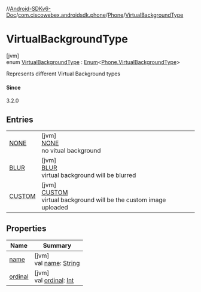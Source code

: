 //[Android-SDKv6-Doc](../../../../index.md)/[com.ciscowebex.androidsdk.phone](../../index.md)/[Phone](../index.md)/[VirtualBackgroundType](index.md)

# VirtualBackgroundType

[jvm]\
enum [VirtualBackgroundType](index.md) : [Enum](https://kotlinlang.org/api/latest/jvm/stdlib/kotlin/-enum/index.html)&lt;[Phone.VirtualBackgroundType](index.md)&gt; 

Represents different Virtual Background types

#### Since

3.2.0

## Entries

| | |
|---|---|
| [NONE](-n-o-n-e/index.md) | [jvm]<br>[NONE](-n-o-n-e/index.md)<br>no vitual background |
| [BLUR](-b-l-u-r/index.md) | [jvm]<br>[BLUR](-b-l-u-r/index.md)<br>virtual background will be blurred |
| [CUSTOM](-c-u-s-t-o-m/index.md) | [jvm]<br>[CUSTOM](-c-u-s-t-o-m/index.md)<br>virtual background will be the custom image uploaded |

## Properties

| Name | Summary |
|---|---|
| [name](../../../com.ciscowebex.androidsdk.team/-list-team-membership-result/-bad-request/index.md#-372974862%2FProperties%2F-411797461) | [jvm]<br>val [name](../../../com.ciscowebex.androidsdk.team/-list-team-membership-result/-bad-request/index.md#-372974862%2FProperties%2F-411797461): [String](https://kotlinlang.org/api/latest/jvm/stdlib/kotlin/-string/index.html) |
| [ordinal](../../../com.ciscowebex.androidsdk.team/-list-team-membership-result/-bad-request/index.md#-739389684%2FProperties%2F-411797461) | [jvm]<br>val [ordinal](../../../com.ciscowebex.androidsdk.team/-list-team-membership-result/-bad-request/index.md#-739389684%2FProperties%2F-411797461): [Int](https://kotlinlang.org/api/latest/jvm/stdlib/kotlin/-int/index.html) |
